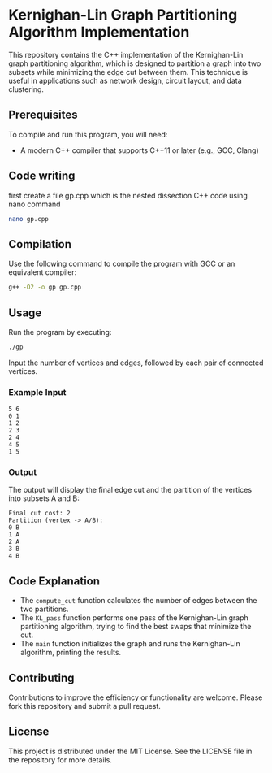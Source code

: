 
# Kernighan-Lin Graph Partitioning Algorithm Implementation

This repository contains the C++ implementation of the Kernighan-Lin graph partitioning algorithm, which is designed to partition a graph into two subsets while minimizing the edge cut between them. This technique is useful in applications such as network design, circuit layout, and data clustering.

## Prerequisites

To compile and run this program, you will need:
- A modern C++ compiler that supports C++11 or later (e.g., GCC, Clang)

## Code writing
first create a file gp.cpp which is the nested dissection C++ code using nano command
```bash
nano gp.cpp
```

## Compilation

Use the following command to compile the program with GCC or an equivalent compiler:
```bash
g++ -O2 -o gp gp.cpp
```

## Usage

Run the program by executing:
```bash
./gp
```

Input the number of vertices and edges, followed by each pair of connected vertices.

### Example Input
```
5 6
0 1
1 2
2 3
2 4
4 5
1 5
```

### Output
The output will display the final edge cut and the partition of the vertices into subsets A and B:
```
Final cut cost: 2
Partition (vertex -> A/B):
0 B
1 A
2 A
3 B
4 B
```

## Code Explanation

- The `compute_cut` function calculates the number of edges between the two partitions.
- The `KL_pass` function performs one pass of the Kernighan-Lin graph partitioning algorithm, trying to find the best swaps that minimize the cut.
- The `main` function initializes the graph and runs the Kernighan-Lin algorithm, printing the results.

## Contributing

Contributions to improve the efficiency or functionality are welcome. Please fork this repository and submit a pull request.

## License

This project is distributed under the MIT License. See the LICENSE file in the repository for more details.
